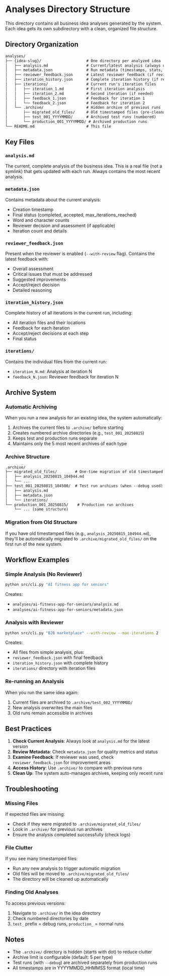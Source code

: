 # Analyses Directory Structure

This directory contains all business idea analyses generated by the system. Each idea gets its own subdirectory with a clean, organized file structure.

## Directory Organization

```md
analyses/
├── {idea-slug}/                    # One directory per analyzed idea
│   ├── analysis.md                 # Current/latest analysis (always up-to-date)
│   ├── metadata.json               # Run metadata (timestamps, stats, status)
│   ├── reviewer_feedback.json      # Latest reviewer feedback (if reviewer enabled)
│   ├── iteration_history.json      # Complete iteration history (if reviewer enabled)
│   ├── iterations/                 # Current run's iteration files
│   │   ├── iteration_1.md          # First iteration analysis
│   │   ├── iteration_2.md          # Second iteration (if needed)
│   │   ├── feedback_1.json         # Feedback for iteration 1
│   │   └── feedback_2.json         # Feedback for iteration 2
│   └── .archive/                   # Hidden archive of previous runs
│       ├── migrated_old_files/     # Old timestamped files (pre-cleanup)
│       ├── test_001_YYYYMMDD/      # Archived test runs (numbered)
│       └── production_001_YYYYMMDD/ # Archived production runs
└── README.md                       # This file
```

## Key Files

### `analysis.md`

The current, complete analysis of the business idea. This is a real file (not a symlink) that gets updated with each run. Always contains the most recent analysis.

### `metadata.json`

Contains metadata about the current analysis:

- Creation timestamp
- Final status (completed, accepted, max_iterations_reached)
- Word and character counts
- Reviewer decision and assessment (if applicable)
- Iteration count and details

### `reviewer_feedback.json`

Present when the reviewer is enabled (`--with-review` flag). Contains the latest feedback with:

- Overall assessment
- Critical issues that must be addressed
- Suggested improvements
- Accept/reject decision
- Detailed reasoning

### `iteration_history.json`

Complete history of all iterations in the current run, including:

- All iteration files and their locations
- Feedback for each iteration
- Accept/reject decisions at each step
- Final status

### `iterations/`

Contains the individual files from the current run:

- `iteration_N.md`: Analysis at iteration N
- `feedback_N.json`: Reviewer feedback for iteration N

## Archive System

### Automatic Archiving

When you run a new analysis for an existing idea, the system automatically:

1. Archives the current files to `.archive/` before starting
2. Creates numbered archive directories (e.g., `test_001_20250815`)
3. Keeps test and production runs separate
4. Maintains only the 5 most recent archives of each type

### Archive Structure

```md
.archive/
├── migrated_old_files/        # One-time migration of old timestamped files
│   ├── analysis_20250815_104944.md
│   └── ...
├── test_001_20250815_104500/  # Test run archives (when --debug used)
│   ├── analysis.md
│   ├── metadata.json
│   └── iterations/
└── production_001_20250815/    # Production run archives
    └── ... (same structure)
```

### Migration from Old Structure

If you have old timestamped files (e.g., `analysis_20250815_104944.md`), they'll be automatically migrated to `.archive/migrated_old_files/` on the first run of the new system.

## Workflow Examples

### Simple Analysis (No Reviewer)

```bash
python src/cli.py "AI fitness app for seniors"
```

Creates:

- `analyses/ai-fitness-app-for-seniors/analysis.md`
- `analyses/ai-fitness-app-for-seniors/metadata.json`

### Analysis with Reviewer

```bash
python src/cli.py "B2B marketplace" --with-review --max-iterations 2
```

Creates:

- All files from simple analysis, plus:
- `reviewer_feedback.json` with final feedback
- `iteration_history.json` with complete history
- `iterations/` directory with iteration files

### Re-running an Analysis

When you run the same idea again:

1. Current files are archived to `.archive/test_002_YYYYMMDD/`
2. New analysis overwrites the main files
3. Old runs remain accessible in archives

## Best Practices

1. **Check Current Analysis**: Always look at `analysis.md` for the latest version
2. **Review Metadata**: Check `metadata.json` for quality metrics and status
3. **Examine Feedback**: If reviewer was used, check `reviewer_feedback.json` for improvement areas
4. **Access History**: Use `.archive/` to compare with previous runs
5. **Clean Up**: The system auto-manages archives, keeping only recent runs

## Troubleshooting

### Missing Files

If expected files are missing:

- Check if they were migrated to `.archive/migrated_old_files/`
- Look in `.archive/` for previous run archives
- Ensure the analysis completed successfully (check logs)

### File Clutter

If you see many timestamped files:

- Run any new analysis to trigger automatic migration
- Old files will be moved to `.archive/migrated_old_files/`
- The directory will be cleaned up automatically

### Finding Old Analyses

To access previous versions:

1. Navigate to `.archive/` in the idea directory
2. Check numbered directories by date
3. `test_` prefix = debug runs, `production_` = normal runs

## Notes

- The `.archive/` directory is hidden (starts with dot) to reduce clutter
- Archive limit is configurable (default: 5 per type)
- Test runs (with `--debug`) are archived separately from production runs
- All timestamps are in YYYYMMDD_HHMMSS format (local time)
